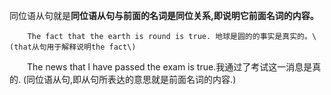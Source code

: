 同位语从句就是**同位语从句与前面的名词是同位关系,即说明它前面名词的内容。**

        The fact that the earth is round is true. 地球是圆的的事实是真实的。\(that从句用于解释说明the fact\)

　　The news that l have passed the exam is true.我通过了考试这一消息是真的. \(同位语从句,即从句所表达的意思就是前面名词的内容.\)

